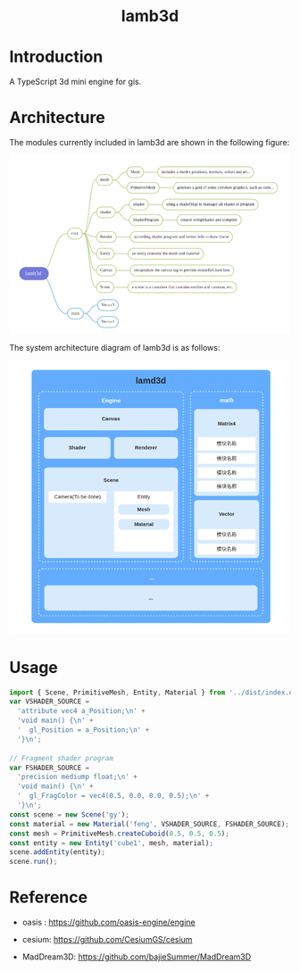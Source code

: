 <!-- PROJECT LOGO -->
<br />
<p align="center">
  <h1 align="center">lamb3d</h1>
</p>

<!-- ABOUT THE PROJECT -->

# Introduction

A TypeScript 3d mini engine for gis.

# Architecture

The modules currently included in lamb3d are shown in the following figure:

![Engine Xmind](./images/lamb3d_xmind.png)

The system architecture diagram of lamb3d is as follows:

![Engine Architecture](./images/lamb3d_systemstruct.png)

# Usage

```js
import { Scene, PrimitiveMesh, Entity, Material } from '../dist/index.esm.js';
var VSHADER_SOURCE = 
  'attribute vec4 a_Position;\n' + 
  'void main() {\n' + 
  '  gl_Position = a_Position;\n' + 
  '}\n';

// Fragment shader program
var FSHADER_SOURCE =
  'precision mediump float;\n' + 
  'void main() {\n' + 
  '  gl_FragColor = vec4(0.5, 0.0, 0.0, 0.5);\n' + 
  '}\n';
const scene = new Scene('gy');
const material = new Material('feng', VSHADER_SOURCE, FSHADER_SOURCE);
const mesh = PrimitiveMesh.createCuboid(0.5, 0.5, 0.5);
const entity = new Entity('cube1', mesh, material);
scene.addEntity(entity);
scene.run();
```

# Reference

- oasis : https://github.com/oasis-engine/engine

- cesium: https://github.com/CesiumGS/cesium

- MadDream3D: https://github.com/bajieSummer/MadDream3D
